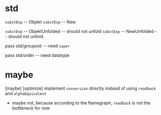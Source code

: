 # std

`substExp` -- Objekt
`substExp` -- New

`substExp` -- ObjektUnfolded -- should not unfold
`substExp` -- NewUnfolded -- should not unfold

pass std/groupoid -- need `super`

pass std/order -- need datatype

# maybe

[maybe] [optimize] implement `conversion` directly instead of using `readback` and `alphaEquivalent`

- maybe not, because according to the flamegraph, `readback` is not the bottleneck for now

